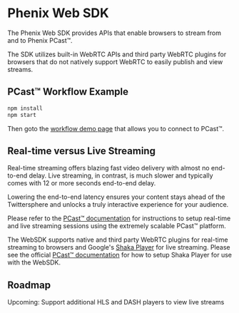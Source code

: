 # Phenix Web SDK

The Phenix Web SDK provides APIs that enable browsers to stream from and to Phenix PCast&trade;.

The SDK utilizes built-in WebRTC APIs and third party WebRTC plugins for browsers that do not natively support WebRTC to easily publish and view streams.


## PCast&trade; Workflow Example

```sh
npm install
npm start
```

Then goto the [workflow demo page](http://localhost:8888/) that allows you to connect to PCast&trade;.


## Real-time versus Live Streaming

Real-time streaming offers blazing fast video delivery with almost no end-to-end delay. Live streaming, in contrast, is much slower and typically comes with 12 or more seconds end-to-end delay.

Lowering the end-to-end latency ensures your content stays ahead of the Twittersphere and unlocks a truly interactive experience for your audience.

Please refer to the [PCast&trade; documentation](https://phenixp2p.com/docs) for instructions to setup real-time and live streaming sessions using the extremely scalable PCast&trade; platform.

The WebSDK supports native and third party WebRTC plugins for real-time streaming to browsers and Google's [Shaka Player](https://github.com/google/shaka-player) for live streaming. Please see the official [PCast&trade; documentation](https://phenixp2p.com/docs) for how to setup Shaka Player for use with the WebSDK.


## Roadmap

Upcoming: Support additional HLS and DASH players to view live streams
